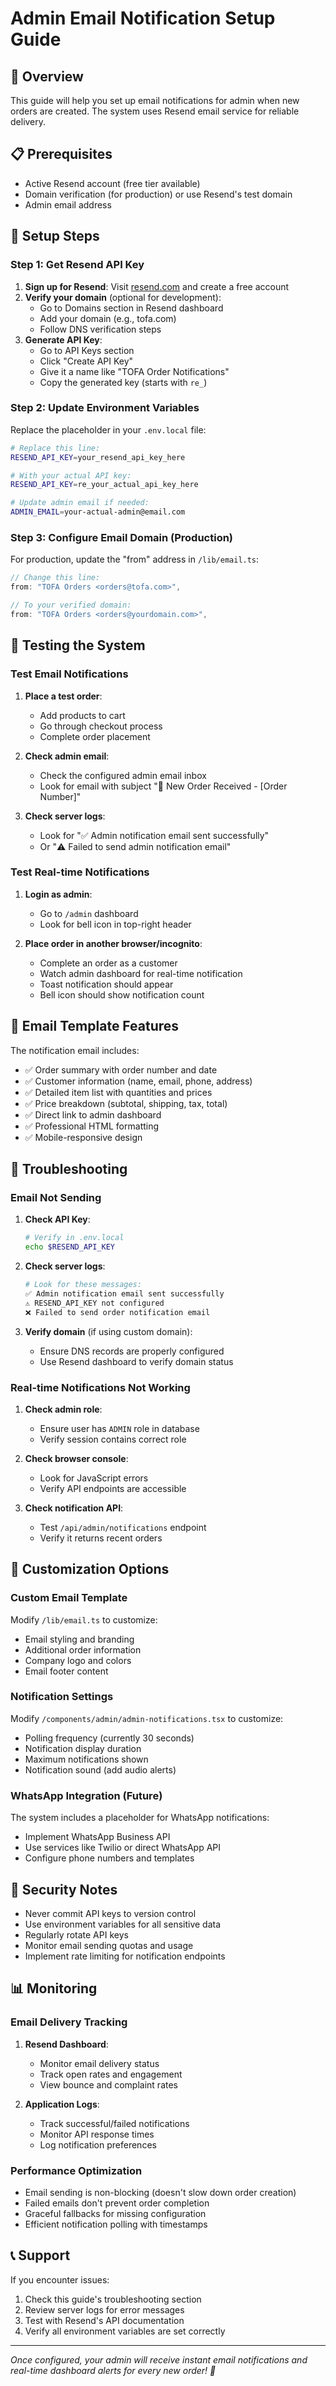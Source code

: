 # Admin Email Notification Setup Guide

## 🎯 Overview
This guide will help you set up email notifications for admin when new orders are created. The system uses Resend email service for reliable delivery.

## 📋 Prerequisites
- Active Resend account (free tier available)
- Domain verification (for production) or use Resend's test domain
- Admin email address

## 🚀 Setup Steps

### Step 1: Get Resend API Key

1. **Sign up for Resend**: Visit [resend.com](https://resend.com) and create a free account
2. **Verify your domain** (optional for development):
   - Go to Domains section in Resend dashboard
   - Add your domain (e.g., tofa.com)
   - Follow DNS verification steps
3. **Generate API Key**:
   - Go to API Keys section
   - Click "Create API Key"
   - Give it a name like "TOFA Order Notifications"
   - Copy the generated key (starts with `re_`)

### Step 2: Update Environment Variables

Replace the placeholder in your `.env.local` file:

```bash
# Replace this line:
RESEND_API_KEY=your_resend_api_key_here

# With your actual API key:
RESEND_API_KEY=re_your_actual_api_key_here

# Update admin email if needed:
ADMIN_EMAIL=your-actual-admin@email.com
```

### Step 3: Configure Email Domain (Production)

For production, update the "from" address in `/lib/email.ts`:

```typescript
// Change this line:
from: "TOFA Orders <orders@tofa.com>",

// To your verified domain:
from: "TOFA Orders <orders@yourdomain.com>",
```

## 🧪 Testing the System

### Test Email Notifications

1. **Place a test order**:
   - Add products to cart
   - Go through checkout process
   - Complete order placement

2. **Check admin email**:
   - Check the configured admin email inbox
   - Look for email with subject "🔔 New Order Received - [Order Number]"

3. **Check server logs**:
   - Look for "✅ Admin notification email sent successfully"
   - Or "⚠️ Failed to send admin notification email"

### Test Real-time Notifications

1. **Login as admin**:
   - Go to `/admin` dashboard
   - Look for bell icon in top-right header

2. **Place order in another browser/incognito**:
   - Complete an order as a customer
   - Watch admin dashboard for real-time notification
   - Toast notification should appear
   - Bell icon should show notification count

## 📧 Email Template Features

The notification email includes:
- ✅ Order summary with order number and date
- ✅ Customer information (name, email, phone, address)
- ✅ Detailed item list with quantities and prices
- ✅ Price breakdown (subtotal, shipping, tax, total)
- ✅ Direct link to admin dashboard
- ✅ Professional HTML formatting
- ✅ Mobile-responsive design

## 🔧 Troubleshooting

### Email Not Sending

1. **Check API Key**:
   ```bash
   # Verify in .env.local
   echo $RESEND_API_KEY
   ```

2. **Check server logs**:
   ```bash
   # Look for these messages:
   ✅ Admin notification email sent successfully
   ⚠️ RESEND_API_KEY not configured
   ❌ Failed to send order notification email
   ```

3. **Verify domain** (if using custom domain):
   - Ensure DNS records are properly configured
   - Use Resend dashboard to verify domain status

### Real-time Notifications Not Working

1. **Check admin role**:
   - Ensure user has `ADMIN` role in database
   - Verify session contains correct role

2. **Check browser console**:
   - Look for JavaScript errors
   - Verify API endpoints are accessible

3. **Check notification API**:
   - Test `/api/admin/notifications` endpoint
   - Verify it returns recent orders

## 🎨 Customization Options

### Custom Email Template

Modify `/lib/email.ts` to customize:
- Email styling and branding
- Additional order information
- Company logo and colors
- Email footer content

### Notification Settings

Modify `/components/admin/admin-notifications.tsx` to customize:
- Polling frequency (currently 30 seconds)
- Notification display duration
- Maximum notifications shown
- Notification sound (add audio alerts)

### WhatsApp Integration (Future)

The system includes a placeholder for WhatsApp notifications:
- Implement WhatsApp Business API
- Use services like Twilio or direct WhatsApp API
- Configure phone numbers and templates

## 🔐 Security Notes

- Never commit API keys to version control
- Use environment variables for all sensitive data
- Regularly rotate API keys
- Monitor email sending quotas and usage
- Implement rate limiting for notification endpoints

## 📊 Monitoring

### Email Delivery Tracking

1. **Resend Dashboard**:
   - Monitor email delivery status
   - Track open rates and engagement
   - View bounce and complaint rates

2. **Application Logs**:
   - Track successful/failed notifications
   - Monitor API response times
   - Log notification preferences

### Performance Optimization

- Email sending is non-blocking (doesn't slow down order creation)
- Failed emails don't prevent order completion
- Graceful fallbacks for missing configuration
- Efficient notification polling with timestamps

## 📞 Support

If you encounter issues:
1. Check this guide's troubleshooting section
2. Review server logs for error messages
3. Test with Resend's API documentation
4. Verify all environment variables are set correctly

---

*Once configured, your admin will receive instant email notifications and real-time dashboard alerts for every new order! 🎉*
